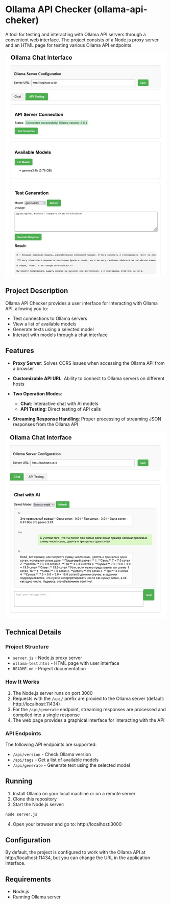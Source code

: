 # Ollama API Checker (ollama-api-cheker)

A tool for testing and interacting with Ollama API servers through a convenient web interface. The project consists of a Node.js proxy server and an HTML page for testing various Ollama API endpoints.

![Ollama API Checker Interface](pic01.jpg)

## Project Description

Ollama API Checker provides a user interface for interacting with Ollama API, allowing you to:

- Test connections to Ollama servers
- View a list of available models
- Generate texts using a selected model
- Interact with models through a chat interface

## Features

- **Proxy Server**: Solves CORS issues when accessing the Ollama API from a browser
- **Customizable API URL**: Ability to connect to Ollama servers on different hosts
- **Two Operation Modes**:
  - **Chat**: Interactive chat with AI models
  - **API Testing**: Direct testing of API calls

- **Streaming Response Handling**: Proper processing of streaming JSON responses from the Ollama API

![Chat Interface Demonstration with a Model](pic02.jpg)

## Technical Details

### Project Structure

- `server.js` - Node.js proxy server
- `ollama-test.html` - HTML page with user interface
- `README.md` - Project documentation

### How It Works

1. The Node.js server runs on port 3000
2. Requests with the `/api/` prefix are proxied to the Ollama server (default: http://localhost:11434)
3. For the `/api/generate` endpoint, streaming responses are processed and compiled into a single response
4. The web page provides a graphical interface for interacting with the API

### API Endpoints

The following API endpoints are supported:
- `/api/version` - Check Ollama version
- `/api/tags` - Get a list of available models
- `/api/generate` - Generate text using the selected model

## Running

1. Install Ollama on your local machine or on a remote server
2. Clone this repository
3. Start the Node.js server:
```bash
node server.js
```
4. Open your browser and go to: http://localhost:3000

## Configuration

By default, the project is configured to work with the Ollama API at http://localhost:11434, but you can change the URL in the application interface.

## Requirements

- Node.js
- Running Ollama server